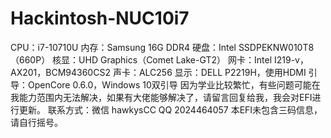 # Hackintosh-NUC10i7
CPU：i7-10710U
内存：Samsung 16G DDR4
硬盘：Intel SSDPEKNW010T8（660P）
核显：UHD Graphics（Comet Lake-GT2）
网卡：Intel I219-v，AX201，BCM94360CS2
声卡：ALC256
显示：DELL P2219H，使用HDMI
引导：OpenCore 0.6.0，Windows 10双引导
因为学业比较繁忙，有些问题可能在我能力范围内无法解决，如果有大佬能够解决了，请留言回复给我，我会对EFI进行更新。
联系方式：微信 hawkysCC QQ 2024464057
本EFI未包含三码信息，请自行摇号。
